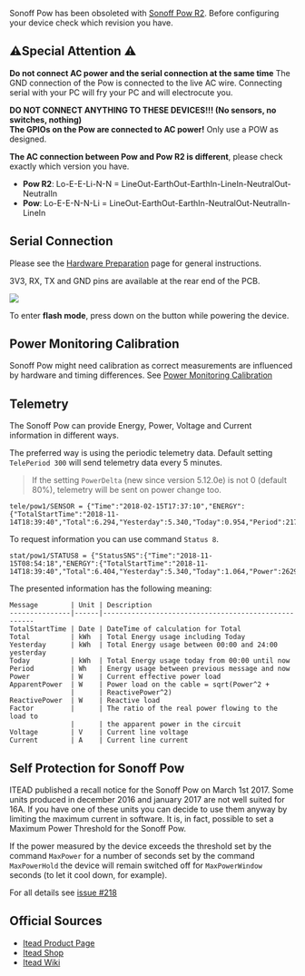Sonoff Pow has been obsoleted with [Sonoff Pow R2](https://blakadder.github.io/sonoff_dual_R2.html). Before configuring your device check which revision you have.

## ⚠️️Special Attention   ⚠️️

**Do not connect AC power and the serial connection at the same time** 
The GND connection of the Pow is connected to the live AC wire. Connecting serial with your PC will fry your PC and will electrocute you. 

**DO NOT CONNECT ANYTHING TO THESE DEVICES!!! (No sensors, no switches, nothing) <br>
The GPIOs on the Pow are connected to AC power!** Only use a POW as designed. 

**The AC connection between Pow and Pow R2 is different**, please check exactly which version you have.
- **Pow R2**: Lo-E-E-Li-N-N = LineOut-EarthOut-EarthIn-LineIn-NeutralOut-NeutralIn
- **Pow**: Lo-E-E-N-N-Li = LineOut-EarthOut-EarthIn-NeutralOut-NeutralIn-LineIn

## Serial Connection 

Please see the [Hardware Preparation](installation/Hardware-Preparation) page for general instructions.

3V3, RX, TX and GND pins are available at the rear end of the PCB.

![](https://user-images.githubusercontent.com/5904370/57881749-5f069980-7822-11e9-9438-95650ea42a20.png)

To enter **flash mode**, press down on the button while powering the device.

## Power Monitoring Calibration
Sonoff Pow might need calibration as correct measurements are influenced by hardware and timing differences. See [Power Monitoring Calibration](devices/Power-Monitoring-Calibration)
   
## Telemetry
The Sonoff Pow can provide Energy, Power, Voltage and Current information in different ways.

The preferred way is using the periodic telemetry data. Default setting ```TelePeriod 300``` will send telemetry data every 5 minutes.<br />
> If the setting `PowerDelta` (new since version 5.12.0e) is not 0 (default 80%), telemetry will be sent on power change too.

```
tele/pow1/SENSOR = {"Time":"2018-02-15T17:37:10","ENERGY":{"TotalStartTime":"2018-11-14T18:39:40","Total":6.294,"Yesterday":5.340,"Today":0.954,"Period":217,"Power":2635,"ApparentPower":2650,"ReactivePower":282,"Factor":0.99,"Voltage":227,"Current":11.661}}
```

To request information you can use command `Status 8`.
```
stat/pow1/STATUS8 = {"StatusSNS":{"Time":"2018-11-15T08:54:18","ENERGY":{"TotalStartTime":"2018-11-14T18:39:40","Total":6.404,"Yesterday":5.340,"Today":1.064,"Power":2629,"ApparentPower":2645,"ReactivePower":288,"Factor":0.99,"Voltage":226,"Current":11.677}}}
```

The presented information has the following meaning:
```
Message        | Unit | Description
---------------|------|-----------------------------------------------------
TotalStartTime | Date | DateTime of calculation for Total
Total          | kWh  | Total Energy usage including Today
Yesterday      | kWh  | Total Energy usage between 00:00 and 24:00 yesterday
Today          | kWh  | Total Energy usage today from 00:00 until now
Period         | Wh   | Energy usage between previous message and now
Power          | W    | Current effective power load
ApparentPower  | W    | Power load on the cable = sqrt(Power^2 + 
               |      | ReactivePower^2)
ReactivePower  | W    | Reactive load
Factor         |      | The ratio of the real power flowing to the load to
               |      | the apparent power in the circuit 
Voltage        | V    | Current line voltage
Current        | A    | Current line current
```

## Self Protection for Sonoff Pow

ITEAD published a recall notice for the Sonoff Pow on March 1st 2017. Some units produced in december 2016 and january 2017 are not well suited for 16A. If you have one of these units you can decide to use them anyway by limiting the maximum current in software.
It is, in fact,  possible to set a Maximum Power Threshold for the Sonoff Pow.

 If the power measured by the device exceeds the threshold set by the command `MaxPower` for a number of seconds set by the command `MaxPowerHold` the device will remain switched off for `MaxPowerWindow` seconds (to let it cool down, for example).

For all details see [issue #218](https://github.com/arendst/Tasmota/issues/218)

## Official Sources

* [Itead Product Page](http://sonoff.itead.cc/en/products/sonoff/sonoff-pow)
* [Itead Shop](https://www.itead.cc/sonoff-pow.html)
* [Itead Wiki](https://www.itead.cc/wiki/Sonoff_Pow)